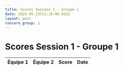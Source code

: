 ```yaml
---
title: Scores Session 1 - Groupe 1
date: 2025-05-23T11:19:06.831Z
layout: post
concern_group: 1
---
```


# Scores Session 1 - Groupe 1

| Équipe 1 | Équipe 2 | Score | Date |
|----------|----------|-------|------|

